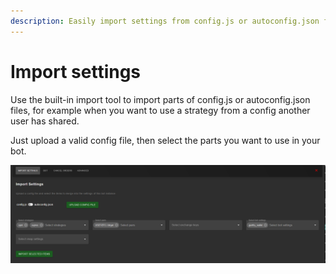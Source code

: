 ```yaml
---
description: Easily import settings from config.js or autoconfig.json files.
---
```


# Import settings

Use the built-in import tool to import parts of config.js or autoconfig.json files, for example when you want to use a strategy from a config another user has shared.

Just upload a valid config file, then select the parts you want to use in your bot.

![](../../.gitbook/assets/image%20%2876%29.png)

